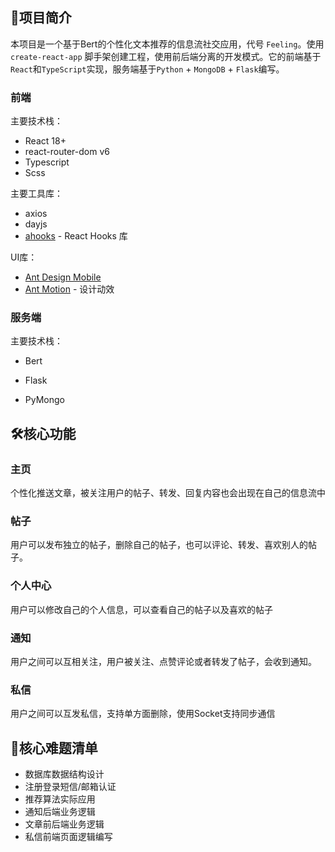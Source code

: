 ## 📖项目简介

本项目是一个基于Bert的个性化文本推荐的信息流社交应用，代号 `Feeling`。使用 `create-react-app` 脚手架创建工程，使用前后端分离的开发模式。它的前端基于`React`和`TypeScript`实现，服务端基于`Python` + `MongoDB` + `Flask`编写。

### 前端

主要技术栈：

- React 18+
- react-router-dom v6
- Typescript
- Scss

主要工具库：

- axios
- dayjs
- [ahooks](https://github.com/alibaba/hooks) - React Hooks 库

UI库：

- [Ant Design Mobile](https://mobile.ant.design/)
- [Ant Motion](https://motion.ant.design/) - 设计动效

### 服务端

主要技术栈：

- Bert

- Flask
- PyMongo

## 🛠️核心功能

### 主页

个性化推送文章，被关注用户的帖子、转发、回复内容也会出现在自己的信息流中

### 帖子

用户可以发布独立的帖子，删除自己的帖子，也可以评论、转发、喜欢别人的帖子。

### 个人中心

用户可以修改自己的个人信息，可以查看自己的帖子以及喜欢的帖子

### 通知

用户之间可以互相关注，用户被关注、点赞评论或者转发了帖子，会收到通知。

### 私信

用户之间可以互发私信，支持单方面删除，使用Socket支持同步通信

## 📝核心难题清单

- 数据库数据结构设计
- 注册登录短信/邮箱认证
- 推荐算法实际应用
- 通知后端业务逻辑
- 文章前后端业务逻辑
- 私信前端页面逻辑编写

